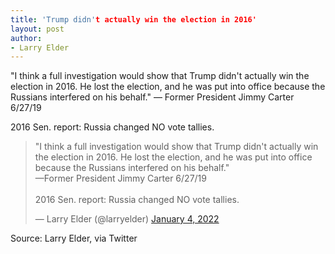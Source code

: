 ```yaml
---
title: 'Trump didn't actually win the election in 2016'
layout: post
author:
- Larry Elder
---
```


"I think a full investigation would show that Trump didn't actually win the election in 2016. He lost the election, and he was put into office because the Russians interfered on his behalf." — Former President Jimmy Carter 6/27/19

2016 Sen. report: Russia changed NO vote tallies.

<blockquote class="twitter-tweet"><p lang="en" dir="ltr">"I think a full investigation would show that Trump didn't actually win the election in 2016. He lost the election, and he was put into office because the Russians interfered on his behalf."<br>—Former President Jimmy Carter 6/27/19<br><br>2016 Sen. report: Russia changed NO vote tallies.</p>&mdash; Larry Elder (@larryelder) <a href="https://twitter.com/larryelder/status/1478402176229666816?ref_src=twsrc%5Etfw">January 4, 2022</a></blockquote> <script async src="https://platform.twitter.com/widgets.js" charset="utf-8"></script>

Source: Larry Elder, via Twitter
